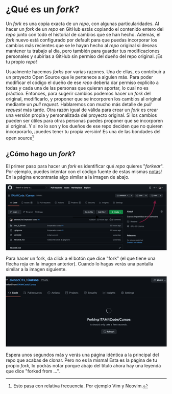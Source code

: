 # ¿Qué es un _fork_?

Un _fork_ es una copia exacta de un _repo_, con algunas
particularidades. Al hacer un _fork_ de un _repo_ en GitHub estás
copiando el contenido entero del _repo_ junto con todo el historial de
cambios que se han hecho. Además, el _fork_ nuevo está configurado por
default para que puedas incorporar los cambios más recientes que se le
hayan hecho al _repo_ original si deseas mantener tu trabajo al día,
pero también para guardar tus modificaciones personales y subirlas a
GitHub sin permiso del dueño del repo original. ¡Es tu propio _repo_!

Usualmente hacemos _forks_ por varias razones. Una de ellas, es
contribuir a un proyecto Open Source que le pertenece a alguien más.
Para poder modificar el código el dueño de ese _repo_ debería dar
permiso explícito a todas y cada una de las personas que quieran
aportar, lo cual no es práctico. Entonces, para sugerir cambios
podemos hacer un _fork_ del original, modificarlo, y proponer que se
incorporen los cambios al original mediante un _pull request_.
Hablaremos con mucho más detalle de _pull request_ más tarde.
Otra razón igual de válida para crear un _fork_ es crear una versión
propia y personalizada del proyecto original. Si los cambios pueden
ser útiles para otras personas puedes proponer que se incorporen al
original. Y si no lo son y los dueños de ese repo deciden que no
quieren incorporarlo, ¡puedes tener tu propia versión! Es una de las
bondades del open source[^1]

[^1]: Esto pasa con relativa frecuencia. Por ejemplo Vim y Neovim.

## ¿Cómo hago un _fork_?

El primer paso para hacer un _fork_ es identificar qué _repo_ quieres
"_forkear_". Por ejemplo, puedes intentar con el código fuente de
estas mismas [notas](https://github.com/ITAM4Code/Cursos)! En la
página encontrarás algo similar a la imagen de abajo.

![Página principal de _repo_](figs/notas_repo_page.png)

Para hacer un fork, da click a el botón que dice "fork" (el que tiene
una flecha roja en la imagen anterior). Cuando lo hagas verás una
pantalla similar a la imagen siguiente.

![Proceso forking](figs/fork_process.png)

Espera unos segundos más y verás una página idéntica a la principal
del repo que acabas de clonar. Pero no es la misma! Esta es la página
de tu propio _fork_, lo podrás notar porque abajo del título ahora hay
una leyenda que dice "forked from ...".
